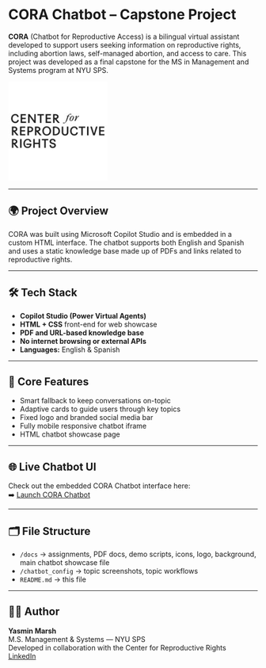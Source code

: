# CORA Chatbot – Capstone Project

**CORA** (Chatbot for Reproductive Access) is a bilingual virtual assistant developed to support users seeking information on reproductive rights, including abortion laws, self-managed abortion, and access to care. This project was developed as a final capstone for the MS in Management and Systems program at NYU SPS.

![Logo](docs/Logo.jpg)

---

## 🌍 Project Overview

CORA was built using Microsoft Copilot Studio and is embedded in a custom HTML interface. The chatbot supports both English and Spanish and uses a static knowledge base made up of PDFs and links related to reproductive rights.

---

## 🛠 Tech Stack

- **Copilot Studio (Power Virtual Agents)**
- **HTML + CSS** front-end for web showcase
- **PDF and URL-based knowledge base**
- **No internet browsing or external APIs**
- **Languages:** English & Spanish

---

## 🧠 Core Features

- Smart fallback to keep conversations on-topic  
- Adaptive cards to guide users through key topics  
- Fixed logo and branded social media bar  
- Fully mobile responsive chatbot iframe  
- HTML chatbot showcase page  

---

## 🌐 Live Chatbot UI
Check out the embedded CORA Chatbot interface here:  
➡️ [Launch CORA Chatbot](https://your-username.github.io/your-repo-name/)

---

## 🗂 File Structure

- `/docs` → assignments, PDF docs, demo scripts, icons, logo, background, main chatbot showcase file  
- `/chatbot_config` → topic screenshots, topic workflows  
- `README.md` → this file

---

## 👩‍💻 Author

**Yasmin Marsh**  
M.S. Management & Systems — NYU SPS  
Developed in collaboration with the Center for Reproductive Rights  
[LinkedIn](https://www.linkedin.com/in/yasmin-marsh/)
